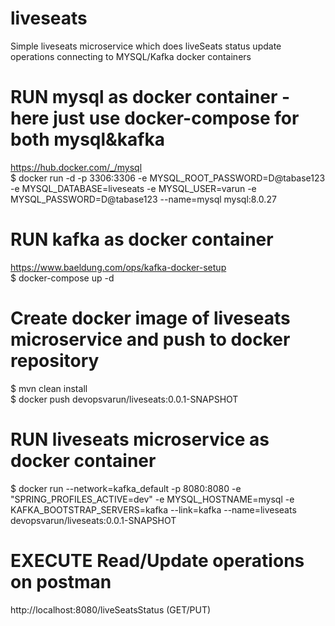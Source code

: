 # liveseats
Simple liveseats microservice which does liveSeats status update operations connecting to MYSQL/Kafka docker containers

# RUN mysql as docker container - here just use docker-compose for both mysql&kafka
https://hub.docker.com/_/mysql
<br />$ docker run -d -p 3306:3306 -e MYSQL_ROOT_PASSWORD=D@tabase123 -e MYSQL_DATABASE=liveseats -e MYSQL_USER=varun -e MYSQL_PASSWORD=D@tabase123 --name=mysql mysql:8.0.27

# RUN kafka as docker container
https://www.baeldung.com/ops/kafka-docker-setup
<br />$ docker-compose up -d

# Create docker image of liveseats microservice and push to docker repository
$ mvn clean install
<br />$ docker push devopsvarun/liveseats:0.0.1-SNAPSHOT

# RUN liveseats microservice as docker container
$ docker run --network=kafka_default -p 8080:8080 -e "SPRING_PROFILES_ACTIVE=dev" -e MYSQL_HOSTNAME=mysql -e KAFKA_BOOTSTRAP_SERVERS=kafka --link=kafka --name=liveseats devopsvarun/liveseats:0.0.1-SNAPSHOT

# EXECUTE Read/Update operations on postman
http://localhost:8080/liveSeatsStatus (GET/PUT)




